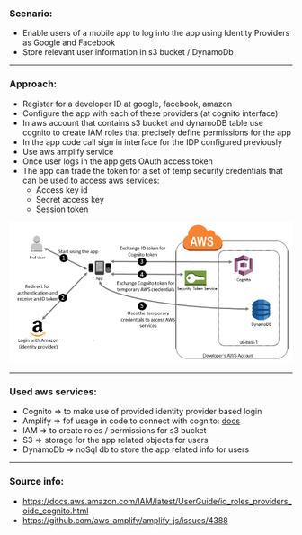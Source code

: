 ### Scenario:
* Enable users of a mobile app to log into the app using Identity Providers as Google and Facebook
* Store relevant user information in s3 bucket / DynamoDb

-------------------------------------------------------------------------------------------------------------------------------
### Approach:
* Register for a developer ID at google, facebook, amazon
* Configure the app with each of these providers (at cognito interface)
* In aws account that contains s3 bucket and dynamoDB table use cognito to create IAM roles that precisely define permissions for the app
* In the app code call sign in interface for the IDP configured previously 
* Use aws amplify service
* Once user logs in the app gets OAuth access token
* The app can trade the token for a set of temp security credentials that can be used to access aws services:
  * Access key id
  * Secret access key
  * Session token


![testImage](https://github.com/ArtemAlagizov/aws-scenarios/blob/master/images/mobile-app-web-identity-federation.diagram.png)

-------------------------------------------------------------------------------------------------------------------------------
### Used aws services:
* Cognito => to make use of provided identity provider based login
* Amplify => fof usage in code to connect with cognito: [docs](https://aws-amplify.github.io/docs/android/authentication)
* IAM => to create roles / permissions for s3 bucket
* S3 => storage for the app related objects for users
* DynamoDb => noSql db to store the app related info for users

-------------------------------------------------------------------------------------------------------------------------------
### Source info: 
* https://docs.aws.amazon.com/IAM/latest/UserGuide/id_roles_providers_oidc_cognito.html
* https://github.com/aws-amplify/amplify-js/issues/4388
